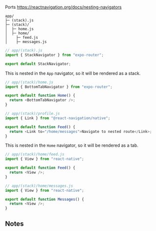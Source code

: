 Ports https://reactnavigation.org/docs/nesting-navigators

```
app/
├─ (stack).js
├─ (stack)/
│  ├─ home.js
│  ├─ home/
│    ├─ feed.js
│    ├─ messages.js
```

```js
// app/(stack).js
import { StackNavigator } from "expo-router";

export default StackNavigator;
```

This is nested in the `App` navigator, so it will be rendered as a stack.

```js
// app/(stack)/home.js
import { BottomTabNavigator } from "expo-router";

export default function Home() {
  return <BottomTabNavigator />;
}
```

```js
// app/(stack)/profile.js
import { Link } from "@react-navigation/native";

export default function Feed() {
  return <Link to="/home/messages">Navigate to nested route</Link>;
}
```

This is nested in the `Home` navigator, so it will be rendered as a tab.

```js
// app/(stack)/home/feed.js
import { View } from "react-native";

export default function Feed() {
  return <View />;
}
```

```js
// app/(stack)/home/messages.js
import { View } from "react-native";

export default function Messages() {
  return <View />;
}
```

## Notes
